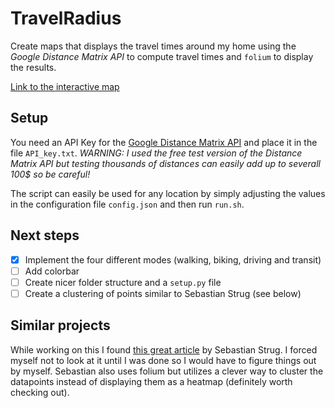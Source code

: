 # TravelRadius

Create maps that displays the travel times around my home using the *Google Distance Matrix API* to compute travel times and `folium` to display the results.

[Link to the interactive map](https://tomkau93.github.io/TravelRadius/index)

## Setup
You need an API Key for the [Google Distance Matrix API](https://developers.google.com/maps/documentation/distance-matrix/start) and place it in the file `API_key.txt`. 
*WARNING: I used the free test version of the Distance Matrix API but testing thousands of distances can easily add up to severall 100$ so be careful!*

The script can easily be used for any location by simply adjusting the values in the configuration file `config.json` and then run `run.sh`.

## Next steps
- [x] Implement the four different modes (walking, biking, driving and transit)
- [ ] Add colorbar
- [ ] Create nicer folder structure and a `setup.py` file
- [ ] Create a clustering of points similar to Sebastian Strug (see below)

## Similar projects
While working on this I found [this great article](https://towardsdatascience.com/travel-map-8407796c9219) by Sebastian Strug. I forced myself not to look at it until I was done so I would have to figure things out by myself.
Sebastian also uses folium but utilizes a clever way to cluster the datapoints instead of displaying them as a heatmap (definitely worth checking out).
